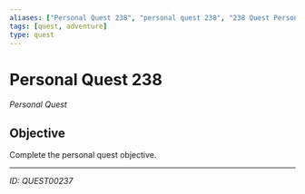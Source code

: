 ```yaml
---
aliases: ["Personal Quest 238", "personal quest 238", "238 Quest Personal"]
tags: [quest, adventure]
type: quest
---
```


# Personal Quest 238

*Personal Quest*

## Objective
Complete the personal quest objective.

---
*ID: QUEST00237*